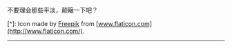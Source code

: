 不要理会那些平淡，颠簸一下吧？



[^]: Icon made by [Freepik](https://www.flaticon.com/authors/freepik) from [www.flaticon.com](http://www.flaticon.com/).



------

